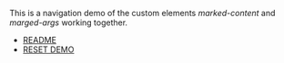
This is a navigation demo of the custom elements _marked-content_ and _marged-args_ working together.

+ [README](demo.html?main=README.md&other=NAV-DEMO.md)
+ [RESET DEMO](demo.html)
